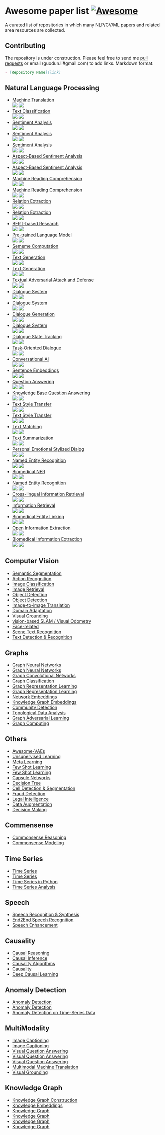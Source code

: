 # Awesome paper list [![Awesome](https://awesome.re/badge.svg)](https://awesome.re)

A curated list of repositories in which many NLP/CV/ML papers and related area resources are collected.


## Contributing

The repository is under construction. Please feel free to send me [pull requests](https://github.com/Doragd/Awesome-Paper-List/pulls) or email (guodun.li#gmail.com) to add links. Markdown format:
```Markdown
- [Repository Name](link)
```


## Natural Language Processing

* [Machine Translation](https://github.com/maidis/awesome-machine-translation) <br> ![](https://img.shields.io/badge/author-maidis-c9485b) ![](https://img.shields.io/github/stars/maidis/awesome-machine-translation)
* [Text Classification](https://github.com/fendouai/Awesome-Text-Classification) <br> ![](https://img.shields.io/badge/author-fendouai-c9485b) ![](https://img.shields.io/github/stars/fendouai/Awesome-Text-Classification)
* [Sentiment Analysis](https://github.com/xiamx/awesome-sentiment-analysis) <br> ![](https://img.shields.io/badge/author-xiamx-c9485b) ![](https://img.shields.io/github/stars/xiamx/awesome-sentiment-analysis)
* [Sentiment Analysis](https://github.com/laugustyniak/awesome-sentiment-analysis) <br> ![](https://img.shields.io/badge/author-laugustyniak-c9485b) ![](https://img.shields.io/github/stars/laugustyniak/awesome-sentiment-analysis)
* [Sentiment Analysis](https://github.com/haiker2011/awesome-nlp-sentiment-analysis) <br> ![](https://img.shields.io/badge/author-haiker2011-c9485b) ![](https://img.shields.io/github/stars/haiker2011/awesome-nlp-sentiment-analysis)
* [Aspect-Based Sentiment Analysis](https://github.com/ZhengZixiang/ABSAPapers) <br> ![](https://img.shields.io/badge/author-ZhengZixiang-c9485b) ![](https://img.shields.io/github/stars/ZhengZixiang/ABSAPapers)
* [Aspect-Based Sentiment Analysis](https://github.com/jiangqn/Aspect-Based-Sentiment-Analysis) <br> ![](https://img.shields.io/badge/author-jiangqn-c9485b) ![](https://img.shields.io/github/stars/jiangqn/Aspect-Based-Sentiment-Analysis)
* [Machine Reading Comprehension](https://github.com/thunlp/RCPapers) <br> ![](https://img.shields.io/badge/author-thunlp-c9485b) ![](https://img.shields.io/github/stars/thunlp/RCPapers)
* [Machine Reading Comprehension](https://github.com/xanhho/Reading-Comprehension-Question-Answering-Papers) <br> ![](https://img.shields.io/badge/author-xanhho-c9485b) ![](https://img.shields.io/github/stars/xanhho/Reading-Comprehension-Question-Answering-Papers)
* [Relation Extraction](https://github.com/thunlp/NREPapers) <br> ![](https://img.shields.io/badge/author-thunlp-c9485b) ![](https://img.shields.io/github/stars/thunlp/NREPapers)
* [Relation Extraction](https://github.com/roomylee/awesome-relation-extraction) <br> ![](https://img.shields.io/badge/author-roomylee-c9485b) ![](https://img.shields.io/github/stars/roomylee/awesome-relation-extraction)
* [BERT-based Research](https://github.com/cedrickchee/awesome-bert-nlp) <br> ![](https://img.shields.io/badge/author-cedrickchee-c9485b) ![](https://img.shields.io/github/stars/cedrickchee/awesome-bert-nlp)
* [Pre-trained Language Model](https://github.com/thunlp/PLMpapers) <br> ![](https://img.shields.io/badge/author-thunlp-c9485b) ![](https://img.shields.io/github/stars/thunlp/PLMpapers)
* [Sememe Computation](https://github.com/thunlp/SCPapers) <br> ![](https://img.shields.io/badge/author-thunlp-c9485b) ![](https://img.shields.io/github/stars/thunlp/SCPapers)
* [Text Generation](https://github.com/THUNLP-MT/TG-Reading-List)<br> ![](https://img.shields.io/badge/author-THUNLP_MT-c9485b) ![](https://img.shields.io/github/stars/THUNLP-MT/TG-Reading-List)
* [Text Generation](https://github.com/ChenChengKuan/awesome-text-generation) <br> ![](https://img.shields.io/badge/author-ChenChengKuan-c9485b) ![](https://img.shields.io/github/stars/ChenChengKuan/awesome-text-generation)
* [Textual Adversarial Attack and Defense](https://github.com/thunlp/TAADpapers) <br> ![](https://img.shields.io/badge/author-thunlp-c9485b) ![](https://img.shields.io/github/stars/thunlp/TAADpapers)
* [Dialogue System](https://github.com/jaromirsalamon/Awesome-Dialogue-System-Papers) <br> ![](https://img.shields.io/badge/author-jaromirsalamon-c9485b) ![](https://img.shields.io/github/stars/jaromirsalamon/Awesome-Dialogue-System-Papers)
* [Dialogue System](https://github.com/ZhengZixiang/DSPapers) <br> ![](https://img.shields.io/badge/author-ZhengZixiang-c9485b) ![](https://img.shields.io/github/stars/ZhengZixiang/DSPapers)
* [Dialogue Generation](https://github.com/tsenghungchen/dialog-generation-paper) <br> ![](https://img.shields.io/badge/author-tsenghungchen-c9485b) ![](https://img.shields.io/github/stars/tsenghungchen/dialog-generation-paper)
* [Dialogue System](https://github.com/yajingsunno/dialogue-system-reading-paper-list) <br> ![](https://img.shields.io/badge/author-yajingsunno-c9485b) ![](https://img.shields.io/github/stars/yajingsunno/dialogue-system-reading-paper-list)
* [Dialogue State Tracking](https://github.com/google-research-datasets/dstc8-schema-guided-dialogue) <br> ![](https://img.shields.io/badge/author-google-c9485b) ![](https://img.shields.io/github/stars/google-research-datasets/dstc8-schema-guided-dialogue)
* [Task-Oriented Dialogue](https://github.com/AtmaHou/Task-Oriented-Dialogue-Dataset-Survey) <br> ![](https://img.shields.io/badge/author-AtmaHou-c9485b) ![](https://img.shields.io/github/stars/AtmaHou/Task-Oriented-Dialogue-Dataset-Survey)
* [Conversational AI](https://github.com/jianguoz/Conversational-AI) <br> ![](https://img.shields.io/badge/author-jianguoz-c9485b) ![](https://img.shields.io/github/stars/jianguoz/Conversational-AI)
* [Sentence Embeddings](https://github.com/Separius/awesome-sentence-embedding) <br> ![](https://img.shields.io/badge/author-Separius-c9485b) ![](https://img.shields.io/github/stars/Separius/awesome-sentence-embedding)
* [Question Answering](https://github.com/dapurv5/awesome-question-answering) <br> ![](https://img.shields.io/badge/author-dapurv5-c9485b) ![](https://img.shields.io/github/stars/dapurv5/awesome-question-answering)
* [Knowledge Base Question Answering](https://github.com/BshoterJ/awesome-knowledge-graph-question-answering) <br> ![](https://img.shields.io/badge/author-Bshoter-c9485b) ![](https://img.shields.io/github/stars/BshoterJ/awesome-knowledge-graph-question-answering)
* [Text Style Transfer](https://github.com/fuzhenxin/Style-Transfer-in-Text) <br> ![](https://img.shields.io/badge/author-fuzhenxin-c9485b) ![](https://img.shields.io/github/stars/fuzhenxin/Style-Transfer-in-Text)
* [Text Style Transfer](https://github.com/yd1996/awesome-text-style-transfer) <br> ![](https://img.shields.io/badge/author-yd1996-c9485b) ![](https://img.shields.io/github/stars/yd1996/awesome-text-style-transfer)
* [Text Matching](https://github.com/NTMC-Community/awesome-neural-models-for-semantic-match) <br> ![](https://img.shields.io/badge/author-NTMC_Community-c9485b) ![](https://img.shields.io/github/stars/NTMC-Community/awesome-neural-models-for-semantic-match)
* [Text Summarization](https://github.com/luopeixiang/awesome-text-summarization) <br> ![](https://img.shields.io/badge/author-NTMC_Community-c9485b) ![](https://img.shields.io/github/stars/NTMC-Community/awesome-neural-models-for-semantic-match)
* [Personal Emotional Stylized Dialog](https://github.com/fuzhenxin/Personal-Emotional-Stylized-Dialog) <br> ![](https://img.shields.io/badge/author-fuzhenxin-c9485b) ![](https://img.shields.io/github/stars/fuzhenxin/Personal-Emotional-Stylized-Dialog)
* [Named Entity Recognition](https://github.com/pfliu-nlp/Named-Entity-Recognition-NER-Papers) <br> ![](https://img.shields.io/badge/author-pfliu-c9485b) ![](https://img.shields.io/github/stars/pfliu-nlp/Named-Entity-Recognition-NER-Papers)
* [Biomedical NER](https://github.com/lingluodlut/BioNER-Progress) <br> ![](https://img.shields.io/badge/author-lingluodlut-c9485b) ![](https://img.shields.io/github/stars/lingluodlut/BioNER-Progress)
* [Named Entity Recognition](https://github.com/ZhengZixiang/NERPapers) <br> ![](https://img.shields.io/badge/author-ZhengZixiang-c9485b) ![](https://img.shields.io/github/stars/ZhengZixiang/NERPapers)
* [Cross-lingual Information Retrieval](https://github.com/ryanzhumich/awesome-clir) <br> ![](https://img.shields.io/badge/author-ryanzhumich-c9485b) ![](https://img.shields.io/github/stars/ryanzhumich/awesome-clir)
* [Information Retrieval](https://github.com/harpribot/awesome-information-retrieval) <br> ![](https://img.shields.io/badge/author-harpribot-c9485b) ![](https://img.shields.io/github/stars/harpribot/awesome-information-retrieval)
* [Biomedical Entity Linking](https://github.com/umbrellabeach/awesome-Biomedical-EntityLinking-papers) <br> ![](https://img.shields.io/badge/author-umbrellabeach-c9485b) ![](https://img.shields.io/github/stars/umbrellabeach/awesome-Biomedical-EntityLinking-papers)
* [Open Information Extraction](https://github.com/NPCai/Open-IE-Papers) <br> ![](https://img.shields.io/badge/author-NPCai-c9485b) ![](https://img.shields.io/github/stars/NPCai/Open-IE-Papers)
* [Biomedical Information Extraction](https://github.com/caufieldjh/awesome-bioie) <br> ![](https://img.shields.io/badge/author-caufieldjh-c9485b) ![](https://img.shields.io/github/stars/caufieldjh/awesome-bioie)


## Computer Vision

* [Semantic Segmentation](https://github.com/mrgloom/awesome-semantic-segmentation)
* [Action Recognition](https://github.com/jinwchoi/awesome-action-recognition)
* [Image Classification](https://github.com/weiaicunzai/awesome-image-classification)
* [Image Retrieval](https://github.com/willard-yuan/awesome-cbir-papers)
* [Object Detection](https://github.com/amusi/awesome-object-detection)
* [Object Detection](https://github.com/hoya012/deep_learning_object_detection)
* [Image-to-image Translation](https://github.com/xiaweihao/awesome-image-translation)
* [Domain Adaptation](https://github.com/zhaoxin94/awesome-domain-adaptation)
* [Visual Grounding](https://github.com/TheShadow29/awesome-grounding)
* [vision-based SLAM / Visual Odometry](https://github.com/tzutalin/awesome-visual-slam)
* [Face-related](https://github.com/ChanChiChoi/awesome-Face_Recognition)
* [Scene Text Recognition](https://github.com/chongyangtao/Awesome-Scene-Text-Recognition)
* [Text Detection & Recognition](https://github.com/hwalsuklee/awesome-deep-text-detection-recognition)


## Graphs

* [Graph Neural Networks](https://github.com/nnzhan/Awesome-Graph-Neural-Networks)
* [Graph Neural Networks](https://github.com/thunlp/GNNPapers)
* [Graph Convolutional Networks](https://github.com/Jiakui/awesome-gcn)
* [Graph Classification](https://github.com/benedekrozemberczki/awesome-graph-classification)
* [Graph Representation Learning](https://github.com/ky-zhang/awesome-graph-representation-learning)
* [Graph Representation Learning](https://github.com/thunlp/NRLPapers)
* [Network Embeddings](https://github.com/chihming/awesome-network-embedding)
* [Knowledge Graph Embeddings](https://github.com/thunlp/KB2E)
* [Community Detection](https://github.com/benedekrozemberczki/awesome-community-detection)
* [Topological Data Analysis](https://github.com/FatemehTarashi/awesome-TDA)
* [Graph Adversarial Learning](https://github.com/YingtongDou/graph-adversarial-learning-literature)
* [Graph Computing](https://github.com/jbmusso/awesome-graph)

  
## Others

* [Awesome-VAEs](https://github.com/matthewvowels1/Awesome-VAEs)
* [Unsupervised Learning](https://github.com/LongLong-Jing/awesome-unsupervised-learning)
* [Meta Learning](https://github.com/floodsung/Meta-Learning-Papers)
* [Few Shot Learning](https://github.com/e-271/awesome-few-shot-learning)
* [Few Shot Learning](https://github.com/Duan-JM/awesome-papers-fewshot)
* [Capsule Networks](https://github.com/sekwiatkowski/awesome-capsule-networks)
* [Decision Tree](https://github.com/benedekrozemberczki/awesome-decision-tree-papers)
* [Cell Detection & Segmentation](https://github.com/blakeliu/awesome-cell-detection-segmentation)
* [Fraud Detection](https://github.com/benedekrozemberczki/awesome-fraud-detection-papers)
* [Legal Intelligence](https://github.com/thunlp/LegalPapers)
* [Data Augmentation](https://github.com/CrazyVertigo/awesome-data-augmentation)
* [Decision Making](https://github.com/jiachenli94/Awesome-Decision-Making-Reinforcement-Learning)

## Commensense
* [Commonsense Reasoning](https://github.com/yhy1117/Commonsense_Reasoning_Papers)
* [Commonsense Modeling](https://github.com/wonderseen/Commonsense-Modeling)

## Time Series

* [Time Series](https://github.com/xephonhq/awesome-time-series-database)
* [Time Series](https://github.com/bighuang624/Time-Series-Papers)
* [Time Series in Python](https://github.com/MaxBenChrist/awesome_time_series_in_python)
* [Time Series Analysis](https://github.com/youngdou/awesome-time-series-analysis)

## Speech

* [Speech Recognition & Synthesis](https://github.com/zzw922cn/awesome-speech-recognition-speech-synthesis-papers)
* [End2End Speech Recognition](https://github.com/charlesliucn/awesome-end2end-speech-recognition)
* [Speech Enhancement](https://github.com/cyrta/awesome-speech-enhancement)

## Causality

* [Causal Reasoning](https://github.com/dragen1860/awesome-causal-reasoning)
* [Causal Inference](https://github.com/imirzadeh/awesome-causal-inference)
* [Causality Algorithms](https://github.com/rguo12/awesome-causality-algorithms)
* [Causality](https://github.com/napsternxg/awesome-causality)
* [Deep Causal Learning](https://github.com/huckiyang/awesome-deep-causal-learning)

## Anomaly Detection
* [Anomaly Detection](https://github.com/yzhao062/anomaly-detection-resources)
* [Anomaly Detection](https://github.com/hoya012/awesome-anomaly-detection)
* [Anomaly Detection on Time-Series Data](https://github.com/rob-med/awesome-TS-anomaly-detection)


## MultiModality

* [Image Captioning](https://github.com/zhjohnchan/awesome-image-captioning) 
* [Image Captioning](https://github.com/forence/Awesome-Visual-Captioning)
* [Visual Question Answering](https://github.com/chingyaoc/awesome-vqa)
* [Visual Question Answering](https://github.com/jokieleung/awesome-visual-question-answering)
* [Visual Question Answering](https://github.com/DerekDLP/VQA-papers)
* [Multimodal Machine Translation](https://github.com/ZihengZZH/awesome-multimodal-machine-translation)
* [Visual Grounding](https://github.com/TheShadow29/awesome-grounding)




## Knowledge Graph

* [Knowledge Graph Construction](https://github.com/songjiang0909/awesome-knowledge-graph-construction)
* [Knowledge Embeddings](https://github.com/thunlp/KRLPapers)
* [Knowledge Graph](https://github.com/husthuke/awesome-knowledge-graph)
* [Knowledge Graph](https://github.com/shaoxiongji/awesome-knowledge-graph)
* [Knowledge Graph](https://github.com/BrambleXu/knowledge-graph-learning)
* [Knowledge Graph](https://github.com/totogo/awesome-knowledge-graph)









